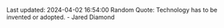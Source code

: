 Last updated: 2024-04-02 16:54:00
Random Quote: Technology has to be invented or adopted. - Jared Diamond